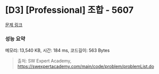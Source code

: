 # [D3] [Professional] 조합 - 5607 

[문제 링크](https://swexpertacademy.com/main/code/problem/problemDetail.do?contestProbId=AWXGKdbqczEDFAUo) 

### 성능 요약

메모리: 13,540 KB, 시간: 184 ms, 코드길이: 563 Bytes



> 출처: SW Expert Academy, https://swexpertacademy.com/main/code/problem/problemList.do